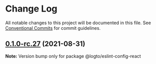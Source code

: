 # Change Log

All notable changes to this project will be documented in this file.
See [Conventional Commits](https://conventionalcommits.org) for commit guidelines.

## [0.1.0-rc.27](https://github.com/logto-io/config/compare/v0.1.0-rc.26...v0.1.0-rc.27) (2021-08-31)

**Note:** Version bump only for package @logto/eslint-config-react
